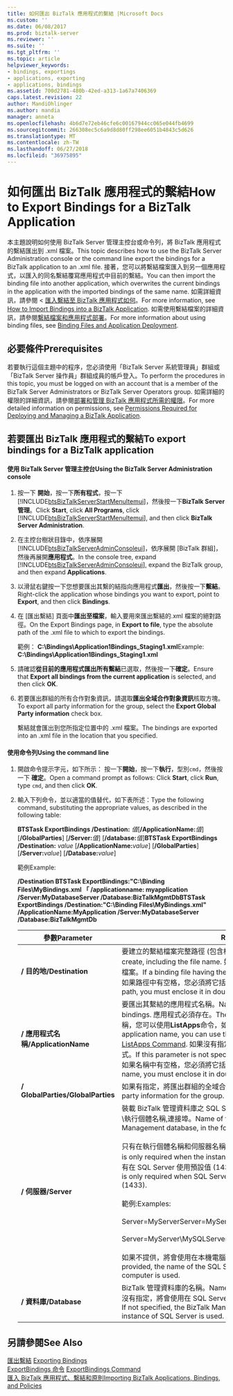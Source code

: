 ```yaml
---
title: 如何匯出 BizTalk 應用程式的繫結 |Microsoft Docs
ms.custom: ''
ms.date: 06/08/2017
ms.prod: biztalk-server
ms.reviewer: ''
ms.suite: ''
ms.tgt_pltfrm: ''
ms.topic: article
helpviewer_keywords:
- bindings, exportings
- applications, exporting
- applications, bindings
ms.assetid: 700d2781-480b-42ed-a313-1a67a7406369
caps.latest.revision: 22
author: MandiOhlinger
ms.author: mandia
manager: anneta
ms.openlocfilehash: 4b6d7e72eb46cfe6c00167944cc065e044fb4699
ms.sourcegitcommit: 266308ec5c6a9d8d80ff298ee6051b4843c5d626
ms.translationtype: MT
ms.contentlocale: zh-TW
ms.lasthandoff: 06/27/2018
ms.locfileid: "36975895"
---
```

# <a name="how-to-export-bindings-for-a-biztalk-application"></a><span data-ttu-id="b4130-102">如何匯出 BizTalk 應用程式的繫結</span><span class="sxs-lookup"><span data-stu-id="b4130-102">How to Export Bindings for a BizTalk Application</span></span>
<span data-ttu-id="b4130-103">本主題說明如何使用 BizTalk Server 管理主控台或命令列，將 BizTalk 應用程式的繫結匯出到 .xml 檔案。</span><span class="sxs-lookup"><span data-stu-id="b4130-103">This topic describes how to use the BizTalk Server Administration console or the command line export the bindings for a BizTalk application to an .xml file.</span></span> <span data-ttu-id="b4130-104">接著，您可以將繫結檔案匯入到另一個應用程式，以匯入的同名繫結覆寫應用程式中目前的繫結。</span><span class="sxs-lookup"><span data-stu-id="b4130-104">You can then import the binding file into another application, which overwrites the current bindings in the application with the imported bindings of the same name.</span></span> <span data-ttu-id="b4130-105">如需詳細資訊，請參閱 <<c0> [ 匯入繫結至 BizTalk 應用程式如何](../core/how-to-import-bindings-into-a-biztalk-application.md)。</span><span class="sxs-lookup"><span data-stu-id="b4130-105">For more information, see [How to Import Bindings into a BizTalk Application](../core/how-to-import-bindings-into-a-biztalk-application.md).</span></span> <span data-ttu-id="b4130-106">如需使用繫結檔案的詳細資訊，請參閱[繫結檔案和應用程式部署](../core/binding-files-and-application-deployment.md)。</span><span class="sxs-lookup"><span data-stu-id="b4130-106">For more information about using binding files, see [Binding Files and Application Deployment](../core/binding-files-and-application-deployment.md).</span></span>  
  
## <a name="prerequisites"></a><span data-ttu-id="b4130-107">必要條件</span><span class="sxs-lookup"><span data-stu-id="b4130-107">Prerequisites</span></span>  
 <span data-ttu-id="b4130-108">若要執行這個主題中的程序，您必須使用「BizTalk Server 系統管理員」群組或「BizTalk Server 操作員」群組成員的帳戶登入。</span><span class="sxs-lookup"><span data-stu-id="b4130-108">To perform the procedures in this topic, you must be logged on with an account that is a member of the BizTalk Server Administrators or BizTalk Server Operators group.</span></span> <span data-ttu-id="b4130-109">如需詳細的權限的詳細資訊，請參閱[部署和管理 BizTalk 應用程式所需的權限](../core/permissions-required-for-deploying-and-managing-a-biztalk-application.md)。</span><span class="sxs-lookup"><span data-stu-id="b4130-109">For more detailed information on permissions, see [Permissions Required for Deploying and Managing a BizTalk Application](../core/permissions-required-for-deploying-and-managing-a-biztalk-application.md).</span></span>  
  
## <a name="to-export-bindings-for-a-biztalk-application"></a><span data-ttu-id="b4130-110">若要匯出 BizTalk 應用程式的繫結</span><span class="sxs-lookup"><span data-stu-id="b4130-110">To export bindings for a BizTalk application</span></span>  
  
#### <a name="using-the-biztalk-server-administration-console"></a><span data-ttu-id="b4130-111">使用 BizTalk Server 管理主控台</span><span class="sxs-lookup"><span data-stu-id="b4130-111">Using the BizTalk Server Administration console</span></span>  
  
1. <span data-ttu-id="b4130-112">按一下 **開始**，按一下**所有程式**，按一下  [!INCLUDE[btsBizTalkServerStartMenuItemui](../includes/btsbiztalkserverstartmenuitemui-md.md)]，然後按一下**BizTalk Server 管理**。</span><span class="sxs-lookup"><span data-stu-id="b4130-112">Click **Start**, click **All Programs**, click [!INCLUDE[btsBizTalkServerStartMenuItemui](../includes/btsbiztalkserverstartmenuitemui-md.md)], and then click **BizTalk Server Administration**.</span></span>  
  
2. <span data-ttu-id="b4130-113">在主控台樹狀目錄中，依序展開[!INCLUDE[btsBizTalkServerAdminConsoleui](../includes/btsbiztalkserveradminconsoleui-md.md)]，依序展開 [BizTalk 群組]，然後再展開**應用程式**。</span><span class="sxs-lookup"><span data-stu-id="b4130-113">In the console tree, expand [!INCLUDE[btsBizTalkServerAdminConsoleui](../includes/btsbiztalkserveradminconsoleui-md.md)], expand the BizTalk group, and then expand **Applications**.</span></span>  
  
3. <span data-ttu-id="b4130-114">以滑鼠右鍵按一下您想要匯出其繫的結指向應用程式**匯出**，然後按一下**繫結**。</span><span class="sxs-lookup"><span data-stu-id="b4130-114">Right-click the application whose bindings you want to export, point to **Export**, and then click **Bindings**.</span></span>  
  
4. <span data-ttu-id="b4130-115">在 [匯出繫結] 頁面中**匯出至檔案**，輸入要用來匯出繫結的.xml 檔案的絕對路徑。</span><span class="sxs-lookup"><span data-stu-id="b4130-115">On the Export Bindings page, in **Export to file**, type the absolute path of the .xml file to which to export the bindings.</span></span>  
  
    <span data-ttu-id="b4130-116">範例： **C:\Bindings\Application1Bindings_Staging1.xml**</span><span class="sxs-lookup"><span data-stu-id="b4130-116">Example: **C:\Bindings\Application1Bindings_Staging1.xml**</span></span>  
  
5. <span data-ttu-id="b4130-117">請確認**從目前的應用程式匯出所有繫結**已選取，然後按一下**確定**。</span><span class="sxs-lookup"><span data-stu-id="b4130-117">Ensure that **Export all bindings from the current application** is selected, and then click **OK**.</span></span>  
  
6. <span data-ttu-id="b4130-118">若要匯出群組的所有合作對象資訊，請選取**匯出全域合作對象資訊**核取方塊。</span><span class="sxs-lookup"><span data-stu-id="b4130-118">To export all party information for the group, select the **Export Global Party information** check box.</span></span>  
  
    <span data-ttu-id="b4130-119">繫結就會匯出到您所指定位置中的 .xml 檔案。</span><span class="sxs-lookup"><span data-stu-id="b4130-119">The bindings are exported into an .xml file in the location that you specified.</span></span>  
  
#### <a name="using-the-command-line"></a><span data-ttu-id="b4130-120">使用命令列</span><span class="sxs-lookup"><span data-stu-id="b4130-120">Using the command line</span></span>  
  
1. <span data-ttu-id="b4130-121">開啟命令提示字元，如下所示： 按一下**開始**，按一下**執行**，型別`cmd`，然後按一下 **確定**。</span><span class="sxs-lookup"><span data-stu-id="b4130-121">Open a command prompt as follows: Click **Start**, click **Run**, type `cmd`, and then click **OK**.</span></span>  
  
2. <span data-ttu-id="b4130-122">輸入下列命令，並以適當的值替代，如下表所述：</span><span class="sxs-lookup"><span data-stu-id="b4130-122">Type the following command, substituting the appropriate values, as described in the following table:</span></span>  
  
    <span data-ttu-id="b4130-123">**BTSTask ExportBindings /Destination:** *值*[**/ApplicationName:**<em>值</em>] [**/GlobalParties**] [**/Server:**<em>值</em>] [**/database:**<em>值</em>]</span><span class="sxs-lookup"><span data-stu-id="b4130-123">**BTSTask ExportBindings /Destination:** *value* [**/ApplicationName:**<em>value</em>] [**/GlobalParties**] [**/Server:**<em>value</em>] [**/Database:**<em>value</em>]</span></span>  
  
    <span data-ttu-id="b4130-124">範例</span><span class="sxs-lookup"><span data-stu-id="b4130-124">Example:</span></span>  
  
    <span data-ttu-id="b4130-125">**/Destination BTSTask ExportBindings:"C:\Binding Files\MyBindings.xml 「 /applicationname: myapplication /Server:MyDatabaseServer /Database:BizTalkMgmtDb**</span><span class="sxs-lookup"><span data-stu-id="b4130-125">**BTSTask ExportBindings /Destination:"C:\Binding Files\MyBindings.xml" /ApplicationName:MyApplication /Server:MyDatabaseServer /Database:BizTalkMgmtDb**</span></span>  
  
   |<span data-ttu-id="b4130-126">參數</span><span class="sxs-lookup"><span data-stu-id="b4130-126">Parameter</span></span>|<span data-ttu-id="b4130-127">ReplTest1</span><span class="sxs-lookup"><span data-stu-id="b4130-127">Value</span></span>|  
   |---------------|-----------|  
   |<span data-ttu-id="b4130-128">**/ 目的地**</span><span class="sxs-lookup"><span data-stu-id="b4130-128">**/Destination**</span></span>|<span data-ttu-id="b4130-129">要建立的繫結檔案完整路徑 (包含檔案名稱)。</span><span class="sxs-lookup"><span data-stu-id="b4130-129">Full path of the binding file to create, including the file name.</span></span> <span data-ttu-id="b4130-130">如果具有相同路徑的繫結檔案已存在，將會覆寫檔案。</span><span class="sxs-lookup"><span data-stu-id="b4130-130">If a binding file having the same path already exists, it is overwritten.</span></span> <span data-ttu-id="b4130-131">如果路徑中有空格，您必須將它括在雙引號 (") 中。</span><span class="sxs-lookup"><span data-stu-id="b4130-131">If there are spaces in the path, you must enclose it in double quotation marks (").</span></span>|  
   |<span data-ttu-id="b4130-132">**/ 應用程式名稱**</span><span class="sxs-lookup"><span data-stu-id="b4130-132">**/ApplicationName**</span></span>|<span data-ttu-id="b4130-133">要匯出其繫結的應用程式名稱。</span><span class="sxs-lookup"><span data-stu-id="b4130-133">Name of the application from which to export bindings.</span></span> <span data-ttu-id="b4130-134">應用程式必須存在。</span><span class="sxs-lookup"><span data-stu-id="b4130-134">The application must exist.</span></span> <span data-ttu-id="b4130-135">若要確認應用程式名稱，您可以使用**ListApps**命令，如中所述[ListApps 命令](../core/listapps-command.md)。</span><span class="sxs-lookup"><span data-stu-id="b4130-135">To verify the application name, you can use the **ListApps** command, as described in [ListApps Command](../core/listapps-command.md).</span></span> <span data-ttu-id="b4130-136">如果沒有指定這個參數，將會使用預設的 BizTalk 應用程式。</span><span class="sxs-lookup"><span data-stu-id="b4130-136">If this parameter is not specified, the default BizTalk application is used.</span></span> <span data-ttu-id="b4130-137">如果名稱中有空格，您必須將它括在雙引號 (") 中。</span><span class="sxs-lookup"><span data-stu-id="b4130-137">If there are spaces in the name, you must enclose it in double quotation marks (").</span></span>|  
   |<span data-ttu-id="b4130-138">**/ GlobalParties**</span><span class="sxs-lookup"><span data-stu-id="b4130-138">**/GlobalParties**</span></span>|<span data-ttu-id="b4130-139">如果有指定，將匯出群組的全域合作對象資訊。</span><span class="sxs-lookup"><span data-stu-id="b4130-139">When specified, exports global party information for the group.</span></span>|  
   |<span data-ttu-id="b4130-140">**/ 伺服器**</span><span class="sxs-lookup"><span data-stu-id="b4130-140">**/Server**</span></span>|<span data-ttu-id="b4130-141">裝載 BizTalk 管理資料庫之 SQL Server 執行個體的名稱，其格式為：伺服器名稱\執行個體名稱,連接埠。</span><span class="sxs-lookup"><span data-stu-id="b4130-141">Name of the SQL Server instance hosting the BizTalk Management database, in the form ServerName\InstanceName,Port.</span></span><br /><br /> <span data-ttu-id="b4130-142">只有在執行個體名稱和伺服器名稱不同時，才需要執行個體名稱。</span><span class="sxs-lookup"><span data-stu-id="b4130-142">Instance name is only required when the instance name is different than the server name.</span></span> <span data-ttu-id="b4130-143">只有在 SQL Server 使用預設值 (1433) 以外的連接埠編號時，才需要連接埠。</span><span class="sxs-lookup"><span data-stu-id="b4130-143">Port is only required when SQL Server uses a port number other than the default (1433).</span></span><br /><br /> <span data-ttu-id="b4130-144">範例:</span><span class="sxs-lookup"><span data-stu-id="b4130-144">Examples:</span></span><br /><br /> <span data-ttu-id="b4130-145">Server=MyServer</span><span class="sxs-lookup"><span data-stu-id="b4130-145">Server=MyServer</span></span><br /><br /> <span data-ttu-id="b4130-146">Server=MyServer\MySQLServer,1533</span><span class="sxs-lookup"><span data-stu-id="b4130-146">Server=MyServer\MySQLServer,1533</span></span><br /><br /> <span data-ttu-id="b4130-147">如果不提供，將會使用在本機電腦上執行的 SQL Server 執行個體的名稱。</span><span class="sxs-lookup"><span data-stu-id="b4130-147">If not provided, the name of the SQL Server instance running on the local computer is used.</span></span>|  
   |<span data-ttu-id="b4130-148">**/ 資料庫**</span><span class="sxs-lookup"><span data-stu-id="b4130-148">**/Database**</span></span>|<span data-ttu-id="b4130-149">BizTalk 管理資料庫的名稱。</span><span class="sxs-lookup"><span data-stu-id="b4130-149">Name of the BizTalk Management database.</span></span> <span data-ttu-id="b4130-150">如果沒有指定，將會使用在 SQL Server 本機執行個體中執行的 BizTalk 管理資料庫。</span><span class="sxs-lookup"><span data-stu-id="b4130-150">If not specified, the BizTalk Management database running in the local instance of SQL Server is used.</span></span>|  
  
## <a name="see-also"></a><span data-ttu-id="b4130-151">另請參閱</span><span class="sxs-lookup"><span data-stu-id="b4130-151">See Also</span></span>  
 <span data-ttu-id="b4130-152">[匯出繫結](../core/exporting-bindings6.md) </span><span class="sxs-lookup"><span data-stu-id="b4130-152">[Exporting Bindings](../core/exporting-bindings6.md) </span></span>  
 <span data-ttu-id="b4130-153">[ExportBindings 命令](../core/exportbindings-command.md) </span><span class="sxs-lookup"><span data-stu-id="b4130-153">[ExportBindings Command](../core/exportbindings-command.md) </span></span>  
 [<span data-ttu-id="b4130-154">匯入 BizTalk 應用程式、繫結和原則</span><span class="sxs-lookup"><span data-stu-id="b4130-154">Importing BizTalk Applications, Bindings, and Policies</span></span>](../core/importing-biztalk-applications-bindings-and-policies.md)